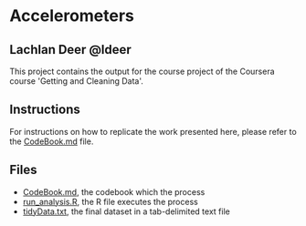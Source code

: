 Accelerometers
==============
Lachlan Deer
@ldeer
--------------

This project contains the output for the course project of the Coursera course 'Getting and Cleaning Data'.


Instructions
--------------
For instructions on how to replicate the work presented here, please refer to the [CodeBook.md](/CodeBook.md) file.

Files
--------------
* [CodeBook.md](/CodeBook.md), the codebook which the process
* [run_analysis.R](/run_analysis.R), the R file executes the process
* [tidyData.txt](/tidyData.txt), the final dataset in a tab-delimited text file
